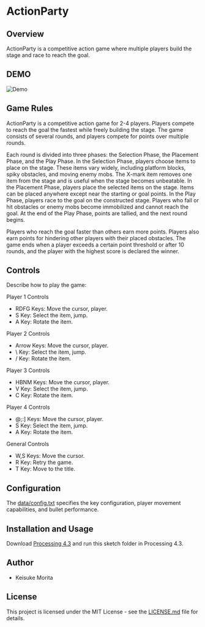 # ActionParty

## Overview

ActionParty is a competitive action game where multiple players build the stage and race to reach the goal.

## DEMO

![Demo](./assets/demo.gif)

## Game Rules

ActionParty is a competitive action game for 2-4 players. Players compete to reach the goal the fastest while freely building the stage. The game consists of several rounds, and players compete for points over multiple rounds.

Each round is divided into three phases: the Selection Phase, the Placement Phase, and the Play Phase. In the Selection Phase, players choose items to place on the stage. These items vary widely, including platform blocks, spiky obstacles, and moving enemy mobs. The X-mark item removes one item from the stage and is useful when the stage becomes unbeatable. In the Placement Phase, players place the selected items on the stage. Items can be placed anywhere except near the starting or goal points. In the Play Phase, players race to the goal on the constructed stage. Players who fall or hit obstacles or enemy mobs become immobilized and cannot reach the goal. At the end of the Play Phase, points are tallied, and the next round begins.

Players who reach the goal faster than others earn more points. Players also earn points for hindering other players with their placed obstacles. The game ends when a player exceeds a certain point threshold or after 10 rounds, and the player with the highest score is declared the winner.

## Controls

Describe how to play the game:

Player 1 Controls
- RDFG Keys: Move the cursor, player.
- S Key: Select the item, jump.
- A Key: Rotate the item.

Player 2 Controls
- Arrow Keys: Move the cursor, player.
- \ Key: Select the item, jump.
- / Key: Rotate the item.

Player 3 Controls
- HBNM Keys: Move the cursor, player.
- V Key: Select the item, jump.
- C Key: Rotate the item.

Player 4 Controls
- @;:] Keys: Move the cursor, player.
- S Key: Select the item, jump.
- A Key: Rotate the item.

General Controls
- W,S Keys: Move the cursor.
- R Key: Retry the game.
- T Key: Move to the title.

## Configuration

The [data/config.txt](./data/config.txt) specifies the key configuration, player movement capabilities, and bullet performance.

## Installation and Usage

Download [Processing 4.3](https://processing.org/download/) and run this sketch folder in Processing 4.3.

## Author
* Keisuke Morita

## License

This project is licensed under the MIT License - see the [LICENSE.md](./LICENSE.md) file for details.
